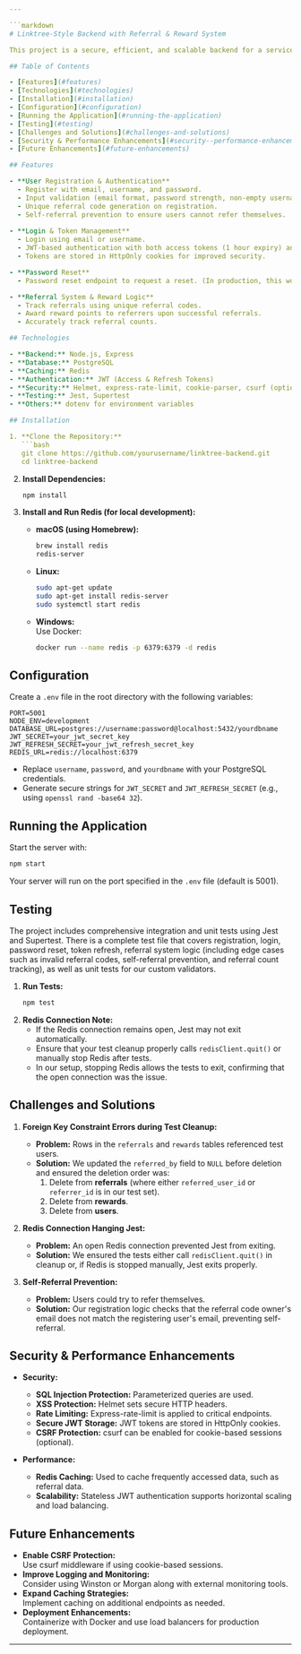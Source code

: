 ```yaml
---

```markdown
# Linktree-Style Backend with Referral & Reward System

This project is a secure, efficient, and scalable backend for a service similar to [Linktree](https://linktr.ee/) or [Bento.me](https://bento.me/). It supports user registration, authentication, a referral system with reward points, password reset, and various security and performance enhancements.

## Table of Contents

- [Features](#features)
- [Technologies](#technologies)
- [Installation](#installation)
- [Configuration](#configuration)
- [Running the Application](#running-the-application)
- [Testing](#testing)
- [Challenges and Solutions](#challenges-and-solutions)
- [Security & Performance Enhancements](#security--performance-enhancements)
- [Future Enhancements](#future-enhancements)

## Features

- **User Registration & Authentication**
  - Register with email, username, and password.
  - Input validation (email format, password strength, non-empty username, and duplicate checks).
  - Unique referral code generation on registration.
  - Self-referral prevention to ensure users cannot refer themselves.
  
- **Login & Token Management**
  - Login using email or username.
  - JWT-based authentication with both access tokens (1 hour expiry) and refresh tokens (7 days expiry).
  - Tokens are stored in HttpOnly cookies for improved security.

- **Password Reset**
  - Password reset endpoint to request a reset. (In production, this would send a secure, expiring token via email.)

- **Referral System & Reward Logic**
  - Track referrals using unique referral codes.
  - Award reward points to referrers upon successful referrals.
  - Accurately track referral counts.

## Technologies

- **Backend:** Node.js, Express
- **Database:** PostgreSQL
- **Caching:** Redis
- **Authentication:** JWT (Access & Refresh Tokens)
- **Security:** Helmet, express-rate-limit, cookie-parser, csurf (optional)
- **Testing:** Jest, Supertest
- **Others:** dotenv for environment variables

## Installation

1. **Clone the Repository:**
   ```bash
   git clone https://github.com/yourusername/linktree-backend.git
   cd linktree-backend
   ```

2. **Install Dependencies:**
   ```bash
   npm install
   ```

3. **Install and Run Redis (for local development):**
   - **macOS (using Homebrew):**
     ```bash
     brew install redis
     redis-server
     ```
   - **Linux:**
     ```bash
     sudo apt-get update
     sudo apt-get install redis-server
     sudo systemctl start redis
     ```
   - **Windows:**  
     Use Docker:
     ```bash
     docker run --name redis -p 6379:6379 -d redis
     ```

## Configuration

Create a `.env` file in the root directory with the following variables:

```env
PORT=5001
NODE_ENV=development
DATABASE_URL=postgres://username:password@localhost:5432/yourdbname
JWT_SECRET=your_jwt_secret_key
JWT_REFRESH_SECRET=your_jwt_refresh_secret_key
REDIS_URL=redis://localhost:6379
```

- Replace `username`, `password`, and `yourdbname` with your PostgreSQL credentials.
- Generate secure strings for `JWT_SECRET` and `JWT_REFRESH_SECRET` (e.g., using `openssl rand -base64 32`).

## Running the Application

Start the server with:

```bash
npm start
```

Your server will run on the port specified in the `.env` file (default is 5001).

## Testing

The project includes comprehensive integration and unit tests using Jest and Supertest. There is a complete test file that covers registration, login, password reset, token refresh, referral system logic (including edge cases such as invalid referral codes, self-referral prevention, and referral count tracking), as well as unit tests for our custom validators.

1. **Run Tests:**
   ```bash
   npm test
   ```
2. **Redis Connection Note:**
   - If the Redis connection remains open, Jest may not exit automatically.
   - Ensure that your test cleanup properly calls `redisClient.quit()` or manually stop Redis after tests.
   - In our setup, stopping Redis allows the tests to exit, confirming that the open connection was the issue.

## Challenges and Solutions

1. **Foreign Key Constraint Errors during Test Cleanup:**
   - **Problem:** Rows in the `referrals` and `rewards` tables referenced test users.
   - **Solution:** We updated the `referred_by` field to `NULL` before deletion and ensured the deletion order was:
     1. Delete from **referrals** (where either `referred_user_id` or `referrer_id` is in our test set).
     2. Delete from **rewards**.
     3. Delete from **users**.

2. **Redis Connection Hanging Jest:**
   - **Problem:** An open Redis connection prevented Jest from exiting.
   - **Solution:** We ensured the tests either call `redisClient.quit()` in cleanup or, if Redis is stopped manually, Jest exits properly.

3. **Self-Referral Prevention:**
   - **Problem:** Users could try to refer themselves.
   - **Solution:** Our registration logic checks that the referral code owner's email does not match the registering user's email, preventing self-referral.

## Security & Performance Enhancements

- **Security:**
  - **SQL Injection Protection:** Parameterized queries are used.
  - **XSS Protection:** Helmet sets secure HTTP headers.
  - **Rate Limiting:** Express-rate-limit is applied to critical endpoints.
  - **Secure JWT Storage:** JWT tokens are stored in HttpOnly cookies.
  - **CSRF Protection:** csurf can be enabled for cookie-based sessions (optional).

- **Performance:**
  - **Redis Caching:** Used to cache frequently accessed data, such as referral data.
  - **Scalability:** Stateless JWT authentication supports horizontal scaling and load balancing.

## Future Enhancements

- **Enable CSRF Protection:**  
  Use csurf middleware if using cookie-based sessions.
- **Improve Logging and Monitoring:**  
  Consider using Winston or Morgan along with external monitoring tools.
- **Expand Caching Strategies:**  
  Implement caching on additional endpoints as needed.
- **Deployment Enhancements:**  
  Containerize with Docker and use load balancers for production deployment.

---
```

